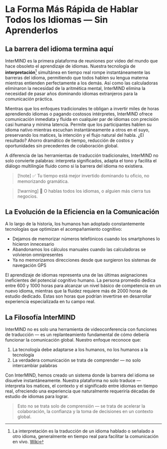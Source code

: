 # La Forma Más Rápida de Hablar Todos los Idiomas — Sin Aprenderlos

## La barrera del idioma termina aquí

InterMIND es la primera plataforma de reuniones por video del mundo que hace obsoleto el aprendizaje de idiomas. Nuestra tecnología de **interpretación**[^1] simultánea en tiempo real rompe instantáneamente las barreras del idioma, permitiendo que todos hablen su lengua materna mientras entienden perfectamente a los demás. Así como las calculadoras eliminaron la necesidad de la aritmética mental, InterMIND elimina la necesidad de pasar años dominando idiomas extranjeros para la comunicación práctica.

Mientras que los enfoques tradicionales te obligan a invertir miles de horas aprendiendo idiomas o pagando costosos intérpretes, InterMIND ofrece comunicación inmediata y fluida en cualquier par de idiomas con precisión casi humana y mínima latencia. Permite que los participantes hablen su idioma nativo mientras escuchan instantáneamente a otros en el suyo, preservando los matices, la intención y el flujo natural del habla. ¿El resultado? Ahorro dramático de tiempo, reducción de costos y oportunidades sin precedentes de colaboración global.

A diferencia de las herramientas de traducción tradicionales, InterMIND no solo convierte palabras: interpreta significados, adapta el tono y facilita el diálogo multilingüe fluido como si la barrera del idioma no existiera.

[^1]: La interpretación es la traducción de un idioma hablado o señalado a otro idioma, generalmente en tiempo real para facilitar la comunicación en vivo. [Wiki](https://en.wikipedia.org/wiki/Language_interpretation)

> [!note] ✅ Tu tiempo está mejor invertido dominando tu oficio, no memorizando gramática.

> [!warning] 🛑 O hablas todos los idiomas, o alguien más cierra tus negocios.

## La Evolución de la Eficiencia en la Comunicación

A lo largo de la historia, los humanos han adoptado constantemente tecnologías que optimizan el acompañamiento cognitivo:

- Dejamos de memorizar números telefónicos cuando los smartphones lo hicieron innecesario
- Abandonamos los cálculos manuales cuando las calculadoras se volvieron omnipresentes
- Ya no memorizamos direcciones desde que surgieron los sistemas de navegación GPS

El aprendizaje de idiomas representa una de las últimas asignaciones ineficientes del potencial cognitivo humano. La persona promedio dedica entre 600 y 1000 horas para alcanzar un nivel básico de competencia en un nuevo idioma, mientras que la fluidez requiere más de 2000 horas de estudio dedicado. Estas son horas que podrían invertirse en desarrollar experiencia especializada en tu campo real.

## La Filosofía InterMIND

InterMIND no es solo una herramienta de videoconferencia con funciones de traducción — es un replanteamiento fundamental de cómo debería funcionar la comunicación global. Nuestro enfoque reconoce que:

1. La tecnología debe adaptarse a los humanos, no los humanos a la tecnología
2. La verdadera comunicación se trata de comprender — no solo intercambiar palabras

Con InterMIND, hemos creado un sistema donde la barrera del idioma se disuelve instantáneamente. Nuestra plataforma no solo traduce — interpreta los matices, el contexto y el significado entre idiomas en tiempo real, ofreciendo una experiencia que naturalmente requeriría décadas de estudio de idiomas para lograr.

> Esto no se trata solo de comprensión — se trata de acelerar la colaboración, la confianza y la toma de decisiones en un contexto global.
